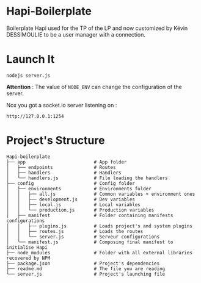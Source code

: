 # Hapi-Boilerplate
Boilerplate Hapi used for the TP of the LP and now customized by Kévin DESSIMOULIE to be a user manager with a connection.

# Launch It

```
nodejs server.js
```

**Attention** : The value of `NODE_ENV` can change the configuration of the server.

Nox you got a socket.io server listening on :

```
http://127.0.0.1:1254
```

# Project's Structure

```
Hapi-boilerplate
├── app                         # App folder
│   ├── endpoints               # Routes
│   ├── handlers                # Handlers
│   └── handlers.js             # File loading the handlers
├── config                      # Config folder
│   ├── environments            # Environments folder
│   │   ├── all.js              # Common variables + environment ones
│   │   ├── development.js      # Dev variables
│   │   ├── local.js            # Local variables
│   │   └── production.js       # Production variables
│   ├── manifest                # Folder containing manifests configurations
│   │   ├── plugins.js          # Loads project's and system plugins
│   │   ├── routes.js           # Loads the routes
│   │   └── server.js           # Serveur configurations
│   └── manifest.js             # Composing final manifest to initialise Hapi
├── node_modules                # Folder with all external libraries recovered by NPM
├── package.json                # Project's dependencies
├── readme.md                   # The file you are reading
└── server.js                   # Project's launching file
```